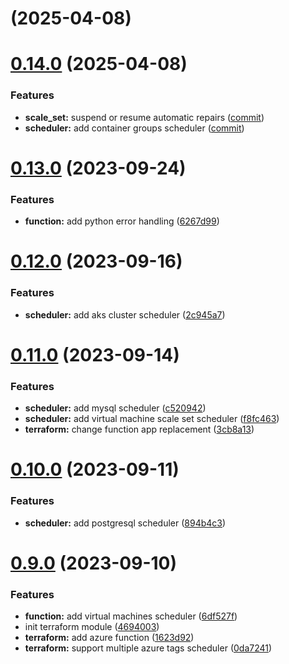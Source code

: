 # [](https://github.com/diodonfrost/terraform-azure-function-app-scheduler-stop-start/compare/v0.13.0...v) (2025-04-08)


# [0.14.0](https://github.com/diodonfrost/terraform-azure-function-app-scheduler-stop-start/compare/v0.13.0...v0.14.0) (2025-04-08)


### Features

* **scale_set:** suspend or resume automatic repairs ([commit](https://github.com/diodonfrost/terraform-azure-function-app-scheduler-stop-start/commit/6ab1304fd86e201afcbf6acbeb345f038bd40f51))
* **scheduler:** add container groups scheduler ([commit](https://github.com/diodonfrost/terraform-azure-function-app-scheduler-stop-start/commit/3e753dc148335f225c438ff4777551b18415e06e))



# [0.13.0](https://github.com/diodonfrost/terraform-azure-function-app-scheduler-stop-start/compare/v0.11.0...v0.12.0) (2023-09-24)


### Features

* **function:** add python error handling ([6267d99](https://github.com/diodonfrost/terraform-azure-function-app-scheduler-stop-start/commit/6267d993a71bd64c873665bb0fc3d8ac999b0e0f))



# [0.12.0](https://github.com/diodonfrost/terraform-azure-function-app-scheduler-stop-start/compare/v0.11.0...v0.12.0) (2023-09-16)


### Features

* **scheduler:** add aks cluster scheduler ([2c945a7](https://github.com/diodonfrost/terraform-azure-function-app-scheduler-stop-start/commit/2c945a7e386d05f1617086c3329dd3bc4f249a89))



# [0.11.0](https://github.com/diodonfrost/terraform-azure-function-app-scheduler-stop-start/compare/v0.10.0...v0.11.0) (2023-09-14)


### Features

* **scheduler:** add mysql scheduler ([c520942](https://github.com/diodonfrost/terraform-azure-function-app-scheduler-stop-start/commit/c5209425606765223d41bd9a25a45af030c684b9))
* **scheduler:** add virtual machine scale set scheduler ([f8fc463](https://github.com/diodonfrost/terraform-azure-function-app-scheduler-stop-start/commit/f8fc463532076956e0a58416c587c7ecfa6dffcf))
* **terraform:** change function app replacement ([3cb8a13](https://github.com/diodonfrost/terraform-azure-function-app-scheduler-stop-start/commit/3cb8a13876dd1320c881c88b07913a506544d2d4))



# [0.10.0](https://github.com/diodonfrost/terraform-azure-function-app-scheduler-stop-start/compare/v0.9.0...v0.10.0) (2023-09-11)


### Features

* **scheduler:** add postgresql scheduler ([894b4c3](https://github.com/diodonfrost/terraform-azure-function-app-scheduler-stop-start/commit/894b4c358eef2c8c6d756f4d99f1e243fab650b6))



# [0.9.0](https://github.com/diodonfrost/terraform-azure-function-app-scheduler-stop-start/compare/4694003b0cd094d731dafa7f50cf2ff10a9e1e4b...v0.9.0) (2023-09-10)


### Features

* **function:** add virtual machines scheduler ([6df527f](https://github.com/diodonfrost/terraform-azure-function-app-scheduler-stop-start/commit/6df527f3ef2c27264fb388d4207d4379c342d468))
* init terraform module ([4694003](https://github.com/diodonfrost/terraform-azure-function-app-scheduler-stop-start/commit/4694003b0cd094d731dafa7f50cf2ff10a9e1e4b))
* **terraform:** add azure function ([1623d92](https://github.com/diodonfrost/terraform-azure-function-app-scheduler-stop-start/commit/1623d92abb8a4a943d1c9b814d08bb3e664eb5dd))
* **terraform:** support multiple azure tags scheduler ([0da7241](https://github.com/diodonfrost/terraform-azure-function-app-scheduler-stop-start/commit/0da7241aa8702a6dd541356269ed1cf45a4d942d))



